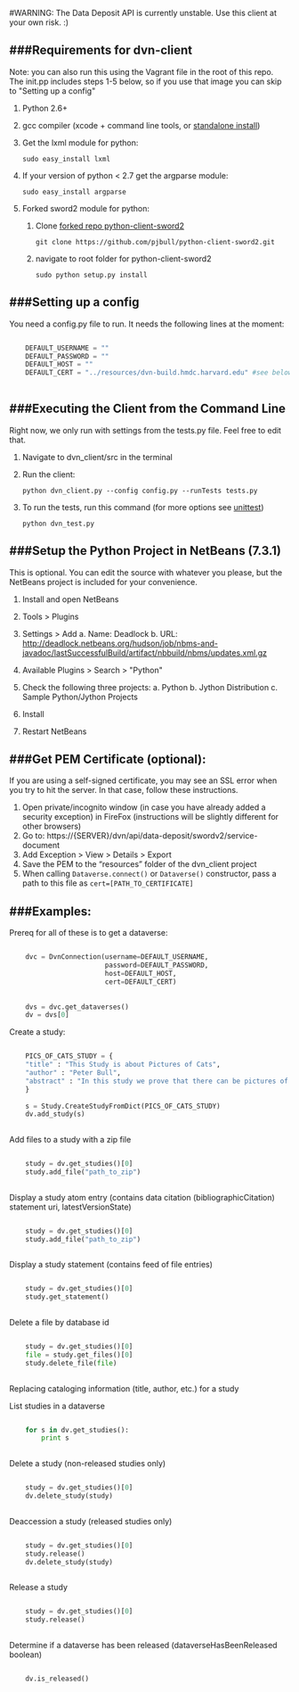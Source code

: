 #WARNING: The Data Deposit API is currently unstable. Use this client at your own risk. :)

###Requirements for dvn-client
----------------------------
Note: you can also run this using the Vagrant file in the root of this repo. The init.pp includes steps 1-5 below, so if you use that image you can skip to "Setting up a config"


1. Python 2.6+
2. gcc compiler (xcode + command line tools, or [standalone install](https://github.com/kennethreitz/osx-gcc-installer#readme))
3. Get the lxml module for python: 

    `sudo easy_install lxml`

4. If your version of python < 2.7 get the argparse module: 

    `sudo easy_install argparse`

5. Forked sword2 module for python:
    1. Clone [forked repo python-client-sword2](https://github.com/pjbull/python-client-sword2)
    
        `git clone https://github.com/pjbull/python-client-sword2.git`
    
    2. navigate to root folder for python-client-sword2
    
       `sudo python setup.py install`
	
###Setting up a config
------------------------
You need a config.py file to run.  It needs the following lines at the moment:

```python

    DEFAULT_USERNAME = ""
    DEFAULT_PASSWORD = ""
    DEFAULT_HOST = ""
    DEFAULT_CERT = "../resources/dvn-build.hmdc.harvard.edu" #see below for info on the cert
    
```
	
###Executing the Client from the Command Line
------------------------------------------
Right now, we only run with settings from the tests.py file. Feel free to edit that.

1. Navigate to dvn\_client/src in the terminal
2. Run the client:

    `python dvn_client.py --config config.py --runTests tests.py`
    
3. To run the tests, run this command (for more options see [unittest](http://docs.python.org/2/library/unittest.html#assert-methods))

    `python dvn_test.py`


###Setup the Python Project in NetBeans (7.3.1)
------------------------------
This is optional. You can edit the source with whatever you please, but the NetBeans project is included for your convenience.

1. Install and open NetBeans	
2. Tools > Plugins
3. Settings > Add
    a. Name: Deadlock
    b. URL: http://deadlock.netbeans.org/hudson/job/nbms-and-javadoc/lastSuccessfulBuild/artifact/nbbuild/nbms/updates.xml.gz

4. Available Plugins > Search > "Python"
5. Check the following three projects:
    a. Python
    b. Jython Distribution
    c. Sample Python/Jython Projects
6. Install
7. Restart NetBeans

###Get PEM Certificate (optional):
-----------------------------------
If you are using a self-signed certificate, you may see an SSL error when you try to hit the server. In that case, follow these instructions.

1. Open private/incognito window (in case you have already added a security exception) in FireFox (instructions will be slightly different for other browsers)
2. Go to: https://{SERVER}/dvn/api/data-deposit/swordv2/service-document
3. Add Exception > View > Details > Export
4. Save the PEM to the “resources” folder of the dvn\_client project
5. When calling `Dataverse.connect()` or `Dataverse()` constructor, pass a path to this file as `cert=[PATH_TO_CERTIFICATE]`


###Examples:
---------------------------------
Prereq for all of these is to get a dataverse:
```python

    dvc = DvnConnection(username=DEFAULT_USERNAME,
                        password=DEFAULT_PASSWORD, 
                        host=DEFAULT_HOST, 
                        cert=DEFAULT_CERT)
                        
        
    dvs = dvc.get_dataverses()
    dv = dvs[0]    
```

Create a study:
```python

    PICS_OF_CATS_STUDY = {
    "title" : "This Study is about Pictures of Cats",
    "author" : "Peter Bull",
    "abstract" : "In this study we prove that there can be pictures of cats passed through the intertubes.",
    }
    
    s = Study.CreateStudyFromDict(PICS_OF_CATS_STUDY)
    dv.add_study(s)
    
```

Add files to a study with a zip file

```python

    study = dv.get_studies()[0]
    study.add_file("path_to_zip")
    
```

Display a study atom entry (contains data citation (bibliographicCitation) statement uri, latestVersionState)

```python

    study = dv.get_studies()[0]
    study.add_file("path_to_zip")
    
```

Display a study statement (contains feed of file entries)

```python

    study = dv.get_studies()[0]
    study.get_statement()
    
```

Delete a file by database id

```python

    study = dv.get_studies()[0]
    file = study.get_files()[0]
    study.delete_file(file)
    
```

Replacing cataloging information (title, author, etc.) for a study

List studies in a dataverse

```python

    for s in dv.get_studies():
    	print s
    
```

Delete a study (non-released studies only)

```python

    study = dv.get_studies()[0]
	dv.delete_study(study)
    
```

Deaccession a study (released studies only)

```python

    study = dv.get_studies()[0]
    study.release()
	dv.delete_study(study)
    
```

Release a study

```python

    study = dv.get_studies()[0]
    study.release()
    
```

Determine if a dataverse has been released (dataverseHasBeenReleased boolean)
```python

    dv.is_released()
    
```
